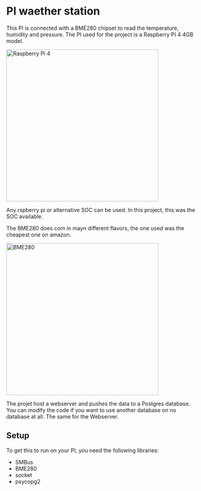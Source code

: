 # PI waether station

This PI is connected with a BME280 chipset to read the temperature, humidity and pressure. 
The PI used for the project is a Raspberry PI 4 4GB model. 

<img src="docs/pi.png" alt="Raspberry Pi 4" width="400" height="400" />


Any rspberry pi or alternative SOC can be used. In this project, this was the SOC available. 

The BME280 does com in mayn different flavors, the one used was the cheapest one on amazon. 

<img src="docs/bme.png" alt="BME280" width="400" height="400" />

The projet host a webserver and pushes the data to a Postgres database. You can modify the code
if you want to use another database on no database at all. The same for the Webserver.

## Setup
To get this to run on your PI, you need the following libraries:
- SMBus
- BME280
- socket
- psycopg2